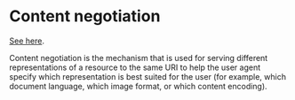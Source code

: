 # Content negotiation
[See here](https://devdocs.io/http/content_negotiation).

Content negotiation is the mechanism that is used for serving different representations of a resource to the same URI to help the user agent specify which representation is best suited for the user (for example, which document language, which image format, or which content encoding).